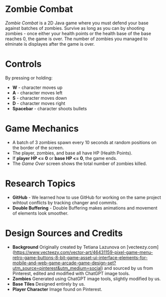 # Zombie Combat
*Zombie Combat* is a 2D Java game where you must defend your base against batches of zombies. Survive as long as you can by shooting zombies - once either your health points or the health base of the base reaches 0, the game is over. The number of zombies you managed to elminate is displayes after the game is over.

# Controls
By pressing or holding:
 - **W** - character moves up
 - **A** - character moves left
 - **S** - character moves down
 - **D** - character moves right
 - **Spacebar** - character shoots bullets

 # Game Mechanics
 - A batch of 3 zombies spawn every 10 seconds at random positions on the border of the screen.
 - The player, zombies, and base all have HP (Health Points).
 - If **player HP <= 0** or **base HP <= 0**, the game ends.
 - The *Game Over* screen shows the total number of zombies killed.

 # Research Topics
 - **GitHub** - We learned how to use GitHub for working on the same project wihtout conflicts by tracking changer and commits.
 - **Double Buffering** - Double Buffering makes animations and movement of elements look smoother. 

 # Design Sources and Credits
 - **Background** Originally created by Tetiana Lazunova on [vecteezy.com] (https://www.vecteezy.com/vector-art/46431159-pixel-game-menu-retro-game-buttons-8-bit-game-asset-ui-interface-elements-for-mobile-and-web-game-arcade-game-design-set?utm_source=pinterest&utm_medium=social) and sourced by us from Pinterest, edited and modified with ChatGPT image tools. 
 - **Zombies** Generated using ChatGPT image tools, slightly modified by us.
 - **Base Tiles** Designed entirely by us.
 - **Player Character** Image found on Pinterest.